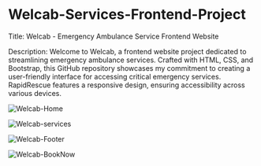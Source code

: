 # Welcab-Services-Frontend-Project

Title: Welcab - Emergency Ambulance Service Frontend Website

Description: Welcome to Welcab, a frontend website project dedicated to streamlining emergency ambulance services. Crafted with HTML, CSS, and Bootstrap, this GitHub repository showcases my commitment to creating a user-friendly interface for accessing critical emergency services. RapidRescue features a responsive design, ensuring accessibility across various devices.

![Welcab-Home](https://github.com/anmolkamble7/Welcab-Services-Frontend-Project/assets/157481921/0ff3b3f7-491b-4c34-832a-cbe319f04ec4)

![Welcab-services](https://github.com/anmolkamble7/Welcab-Services-Frontend-Project/assets/157481921/ce0cb7b4-4f33-4c06-be02-65fd520c4216)

![Welcab-Footer](https://github.com/anmolkamble7/Welcab-Services-Frontend-Project/assets/157481921/3531099f-e892-42a1-863e-f3e5307cd2e5)

![Welcab-BookNow](https://github.com/anmolkamble7/Welcab-Services-Frontend-Project/assets/157481921/0cca22b2-fe4b-4c8b-a294-618ba37bd7a3)
